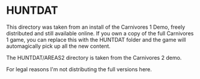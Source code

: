 # HUNTDAT

This directory was taken from an install of the Carnivores 1 Demo, freely distributed and still available online. If you own a copy of the full Carnivores 1 game, you can replace this with the HUNTDAT folder and the game will automagically pick up all the new content.

The HUNTDAT/AREAS2 directory is taken from the Carnivores 2 demo.

For legal reasons I'm not distributing the full versions here.
